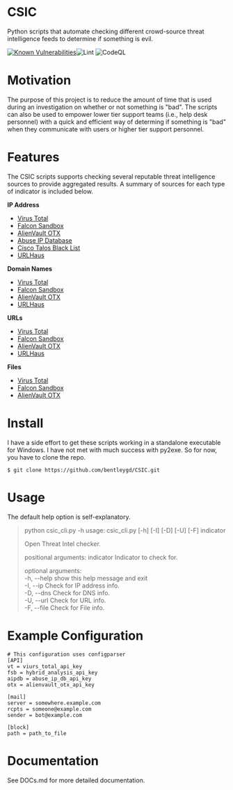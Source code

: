 # CSIC
Python scripts that automate checking different crowd-source threat intelligence feeds to determine if something is evil.

[![Known Vulnerabilities](https://snyk.io/test/github/bentleygd/CSIC/badge.svg?targetFile=requirements.txt)](https://snyk.io/test/github/bentleygd/CSIC?targetFile=requirements.txt)![Lint](https://github.com/bentleygd/CSIC/workflows/Lint/badge.svg) ![CodeQL](https://github.com/bentleygd/CSIC/workflows/CodeQL/badge.svg)

# Motivation
The purpose of this project is to reduce the amount of time that is used during an investigation on whether or not something is "bad".  The scripts can also be used to empower lower tier support teams (i.e., help desk personnel) with a quick and efficient way of determing if something is "bad" when they communicate with users or higher tier support personnel.

# Features
The CSIC scripts supports checking several reputable threat intelligence sources to provide aggregated results.  A summary of sources for each type of indicator is included below.

**IP Address**
- [Virus Total](https://www.virustotal.com/)
- [Falcon Sandbox](https://www.hybrid-analysis.com/)
- [AlienVault OTX](https://otx.alienvault.com/)
- [Abuse IP Database](https://www.abuseipdb.com/)
- [Cisco Talos Black List](https://talosintelligence.com/reputation_center/)
- [URLHaus](https://urlhaus.abuse.ch/)

**Domain Names**
- [Virus Total](https://www.virustotal.com/)
- [Falcon Sandbox](https://www.hybrid-analysis.com/)
- [AlienVault OTX](https://otx.alienvault.com/)
- [URLHaus](https://urlhaus.abuse.ch/)

**URLs**
- [Virus Total](https://www.virustotal.com/)
- [Falcon Sandbox](https://www.hybrid-analysis.com/)
- [AlienVault OTX](https://otx.alienvault.com/)
- [URLHaus](https://urlhaus.abuse.ch/)

**Files**
- [Virus Total](https://www.virustotal.com/)
- [Falcon Sandbox](https://www.hybrid-analysis.com/)
- [AlienVault OTX](https://otx.alienvault.com/)

# Install
I have a side effort to get these scripts working in a standalone executable for Windows.  I have not met with much success with py2exe.  So for now, you have to clone the repo.

`$ git clone https://github.com/bentleygd/CSIC.git`

# Usage
The default help option is self-explanatory.

> python csic_cli.py -h
> usage: csic_cli.py [-h] [-I] [-D] [-U] [-F] indicator
> 
> Open Threat Intel checker.
>
> positional arguments:
>  indicator   Indicator to check for.
>
> optional arguments:<br>
>  -h, --help  show this help message and exit<br>
>  -I, --ip    Check for IP address info.<br>
>  -D, --dns   Check for DNS info.<br>
>  -U, --url   Check for URL info.<br>
>  -F, --file  Check for File info.<br>

# Example Configuration
```
# This configuration uses configparser
[API]
vt = viurs_total_api_key
fsb = hybrid_analysis_api_key
aipdb = abuse_ip_db_api_key
otx = alienvault_otx_api_key
 
[mail]
server = somewhere.example.com
rcpts = someone@example.com
sender = bot@example.com

[block]
path = path_to_file
```

# Documentation
See DOCs.md for more detailed documentation.